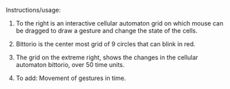 

Instructions/usage:

1) To the right is an interactive cellular automaton grid on which mouse
   can be dragged to draw a gesture and change the state of the cells.
   
2) Bittorio is the center most grid of 9 circles that can blink in red.
   
3) The grid on the extreme right, shows the changes in the cellular
   automaton bittorio, over 50 time units.
            
4) To add: Movement of gestures in time.
            
